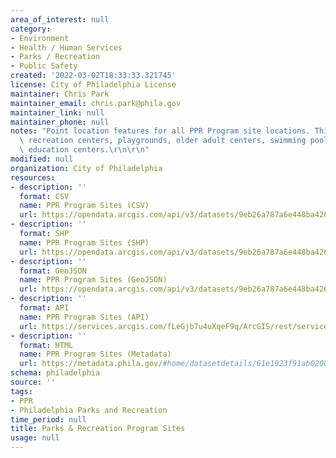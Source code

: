 ```yaml
---
area_of_interest: null
category:
- Environment
- Health / Human Services
- Parks / Recreation
- Public Safety
created: '2022-03-02T18:33:33.321745'
license: City of Philadelphia License
maintainer: Chris Park
maintainer_email: chris.park@phila.gov
maintainer_link: null
maintainer_phone: null
notes: "Point location features for all PPR Program site locations. This dataset includes\
  \ recreation centers, playgrounds, older adult centers, swimming pools, and environmental\
  \ education centers.\r\n\r\n"
modified: null
organization: City of Philadelphia
resources:
- description: ''
  format: CSV
  name: PPR Program Sites (CSV)
  url: https://opendata.arcgis.com/api/v3/datasets/9eb26a787a6e448ba426eea7f9f0d93a_0/downloads/data?format=csv&spatialRefId=4326
- description: ''
  format: SHP
  name: PPR Program Sites (SHP)
  url: https://opendata.arcgis.com/api/v3/datasets/9eb26a787a6e448ba426eea7f9f0d93a_0/downloads/data?format=shp&spatialRefId=4326
- description: ''
  format: GeoJSON
  name: PPR Program Sites (GeoJSON)
  url: https://opendata.arcgis.com/api/v3/datasets/9eb26a787a6e448ba426eea7f9f0d93a_0/downloads/data?format=geojson&spatialRefId=4326
- description: ''
  format: API
  name: PPR Program Sites (API)
  url: https://services.arcgis.com/fLeGjb7u4uXqeF9q/ArcGIS/rest/services/PPR_Program_Sites/FeatureServer/0/query?where=1%3D1
- description: ''
  format: HTML
  name: PPR Program Sites (Metadata)
  url: https://metadata.phila.gov/#home/datasetdetails/61e1923f91ab020021d65679/representationdetails/61e1924091ab020021d6567d/
schema: philadelphia
source: ''
tags:
- PPR
- Philadelphia Parks and Recreation
time_period: null
title: Parks & Recreation Program Sites
usage: null
---
```

